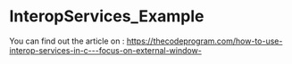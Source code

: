 # InteropServices_Example
You can find out the article on : https://thecodeprogram.com/how-to-use-interop-services-in-c---focus-on-external-window-
